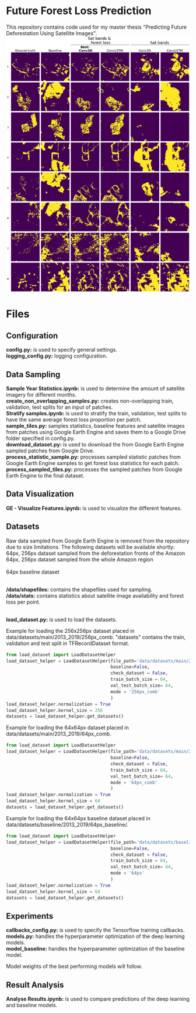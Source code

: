 # Future Forest Loss Prediction

This repository contains code used for my master thesis "Predicting Future Deforestation Using Satellite Images".
![alt text](https://github.com/thex9/forest-satseq/blob/master/images/top_pred.png)
# Files
## Configuration
**config.py:** is used to specify general settings.
 <br/>**logging_config.py:** logging configuration.
## Data Sampling
**Sample Year Statistics.ipynb:** is used to determine the amount of satellite imagery for different months.
 <br/>**create_non_overlapping_samples.py:** creates non-overlapping train, validation, test splits for an input of patches.
 <br/>**Stratify samples.ipynb:** is used to stratify the train, validation, test splits to have the same average forest loss proportion per patch.
 <br/>**sample_tiles.py:** samples statistics, baseline features and satellite images from patches using Google Earth Engine and saves them to a Google Drive folder specified in config.py.
 <br/>**download_dataset.py:** is used to download the from Google Earth Engine sampled patches from Google Drive.
 <br/>**process_statistic_sample.py:** processes sampled statistic patches from Google Earth Engine samples to get forest loss statistics for each patch.
 <br/>**process_sampled_tiles.py:** processes the sampled patches from Google Earth Engine to the final dataset.

## Data Visualization
**GE - Visualize Features.ipynb:** is used to visualize the different features.

## Datasets
Raw data sampled from Google Earth Engine is removed from the repository due to size limitations.
The following datasets will be available shortly:
<br/>64px, 256px dataset sampled from the deforestation fronts of the Amazon
<br/>64px, 256px dataset sampled from the whole Amazon region
<br/>
<br/>64px baseline dataset

<br/>**/data/shapefiles:** contains the shapefiles used for sampling.
<br/>**/data/stats:** contains statistics about satellite image availability and forest loss per point.

 <br/>**load_dataset.py:** is used to load the datasets.

Example for loading the 256x256px dataset placed in data/datasets/main/2013_2019/256px_comb.
"datasets" contains the train, validation and test split in TFRecordDataset format.
```python
from load_dataset import LoadDatasetHelper
load_dataset_helper = LoadDatasetHelper(file_path='data/datasets/main/2013_2019/256px_comb/',
										baseline=False,
										check_dataset = False,
										train_batch_size = 64,
										val_test_batch_size= 64,
										mode = '256px_comb'
										)
load_dataset_helper.normalization = True
load_dataset_helper.kernel_size = 256
datasets = load_dataset_helper.get_datasets()
```

Example for loading the 64x64px dataset placed in data/datasets/main/2013_2019/64px_comb.
```python
from load_dataset import LoadDatasetHelper
load_dataset_helper = LoadDatasetHelper(file_path='data/datasets/main/2013_2019/64px_comb/',
										baseline=False,
										check_dataset = False,
										train_batch_size = 64,
										val_test_batch_size= 64,
										mode = '64px_comb'
										)
load_dataset_helper.normalization = True
load_dataset_helper.kernel_size = 64
datasets = load_dataset_helper.get_datasets()
```

Example for loading the 64x64px baseline dataset placed in data/datasets/baseline/2013_2019/64px_baseline/.
```python
from load_dataset import LoadDatasetHelper
load_dataset_helper = LoadDatasetHelper(file_path='data/datasets/baseline/2013_2019/64px_baseline/',
										baseline=False,
										check_dataset = False,
										train_batch_size = 64,
										val_test_batch_size= 64,
										mode = '64px'
										)
load_dataset_helper.normalization = True
load_dataset_helper.kernel_size = 64
datasets = load_dataset_helper.get_datasets()
```


## Experiments
**callbacks_config.py:** is used to specify the Tensorflow training callbacks.
 <br/>**models.py:** handles the hyperparameter optimization of the deep learning models.
 <br/>**model_baseline:** handles the hyperparameter optimization of the baseline model.

Model weights of the best performing models will follow.

## Result Analysis
**Analyse Results.ipynb:** is used to compare predictions of the deep learning and baseline models.

